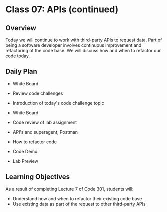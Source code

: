 # Class 07: APIs (continued)

## Overview

Today we will continue to work with third-party APIs to request data. Part of being a software developer involves continuous improvement and refactoring of the code base. We will discuss how and when to refactor our code today.

## Daily Plan

- White Board 
- Review code challenges
- Introduction of today's code challenge topic

- White Board
- Code review of lab assignment
- API's and superagent, Postman
- How to refactor code
- Code Demo
- Lab Preview

## Learning Objectives

As a result of completing Lecture 7 of Code 301, students will:
- Understand how and when to refactor their existing code base
- Use existing data as part of the request to other third-party APIs
